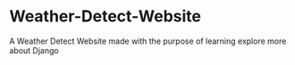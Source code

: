 # Weather-Detect-Website
A Weather Detect Website made with the purpose of learning explore more about Django
